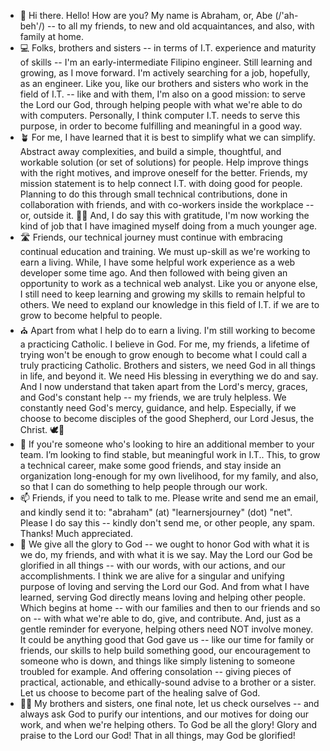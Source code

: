 - 👋  Hi there. Hello! How are you? My name is Abraham, or, Abe (/'ah-beh'/) -- to all my friends, to new and old acquaintances, and also, with family at home.
- 💻  Folks, brothers and sisters -- in terms of I.T. experience and maturity of skills -- I'm an early-intermediate Filipino engineer. Still learning and growing, as I move forward. I'm actively searching for a job, hopefully, as an engineer. Like you, like our brothers and sisters who work in the field of I.T. -- like and with them, I'm also on a good mission: to serve the Lord our God, through helping people with what we're able to do with computers. Personally, I think computer I.T. needs to serve this purpose, in order to become fulfilling and meaningful in a good way.
- 🪴 For me, I have learned that it is best to simplify what we can simplify. Abstract away complexities, and build a simple, thoughtful, and workable solution (or set of solutions) for people. Help improve things with the right motives, and improve oneself for the better. Friends, my mission statement is to help connect I.T. with doing good for people. Planning to do this through small technical contributions, done in collaboration with friends, and with co-workers inside the workplace -- or, outside it. 👷‍♂️ And, I do say this with gratitude, I'm now working the kind of job that I have imagined myself doing from a much younger age.
- 🛣️ Friends, our technical journey must continue with embracing continual education and training. We must up-skill as we're working to earn a living. While, I have some helpful work experience as a web developer some time ago. And then followed with being given an opportunity to work as a technical web analyst. Like you or anyone else, I still need to keep learning and growing my skills to remain helpful to others. We need to expland our knowledge in this field of I.T. if we are to grow to become helpful to people.
- ⛪ Apart from what I help do to earn a living. I'm still working to become a practicing Catholic. I believe in God. For me, my friends, a lifetime of trying won't be enough to grow enough to become what I could call a truly practicing Catholic. Brothers and sisters, we need God in all things in life, and beyond it. We need His blessing in everything we do and say. And I now understand that taken apart from the Lord's mercy, graces, and God's constant help -- my friends, we are truly helpless. We constantly need God's mercy, guidance, and help. Especially, if we choose to become disciples of the good Shepherd, our Lord Jesus, the Christ. 🕊🐑
- 💞️ If you're someone who's looking to hire an additional member to your team. I’m looking to find stable, but meaningful work in I.T.. This, to grow a technical career, make some good friends, and stay inside an organization long-enough for my own livelihood, for my family, and also, so that I can do something to help people through our work.
- 📫 Friends, if you need to talk to me. Please write and send me an email, and kindly send it to: "abraham" (at) "learnersjourney" (dot) "net". Please I do say this -- kindly don't send me, or other people, any spam. Thanks! Much appreciated.
- 🌅 We give all the glory to God -- we ought to honor God with what it is we do, my friends, and with what it is we say. May the Lord our God be glorified in all things -- with our words, with our actions, and our accomplishments. I think we are alive for a singular and unifying purpose of loving and serving the Lord our God. And from what I have learned, serving God directly means loving and helping other people. Which begins at home -- with our families and then to our friends and so on -- with what we're able to do, give, and contribute. And, just as a gentle reminder for everyone, helping others need NOT involve money. It could be anything good that God gave us -- like our time for family or friends, our skills to help build something good, our encouragement to someone who is down, and things like simply listening to someone troubled for example. And offering consolation -- giving pieces of practical, actionable, and ethically-sound advise to a brother or a sister. Let us choose to become part of the healing salve of God.
- 🤲🏼 My brothers and sisters, one final note, let us check ourselves -- and always ask God to purify our intentions, and our motives for doing our work, and when we're helping others. To God be all the glory! Glory and praise to the Lord our God! That in all things, may God be glorified!

<!---
abormate/abormate is a ✨ special ✨ repository because its `README.md` (this file) appears on your GitHub profile.
You can click the Preview link to take a look at your changes.
--->
